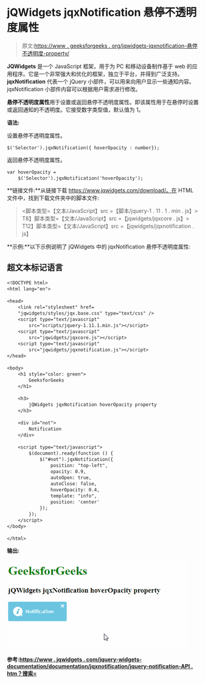 # jQWidgets jqxNotification 悬停不透明度属性

> 原文:[https://www . geeksforgeeks . org/jqwidgets-jqxnotification-悬停不透明度-property/](https://www.geeksforgeeks.org/jqwidgets-jqxnotification-hoveropacity-property/)

**JQWidgets** 是一个 JavaScript 框架，用于为 PC 和移动设备制作基于 web 的应用程序。它是一个非常强大和优化的框架，独立于平台，并得到广泛支持。 **jqxNotification** 代表一个 jQuery 小部件，可以用来向用户显示一些通知内容。jqxNotification 小部件内容可以根据用户需求进行修改。

**悬停不透明度属性**用于设置或返回悬停不透明度属性。即该属性用于在悬停时设置或返回通知的不透明度。它接受数字类型值，默认值为 1。

**语法:**

设置悬停不透明度属性。

```
$('Selector').jqxNotification({ hoverOpacity : number});
```

返回悬停不透明度属性。

```
var hoverOpacity = 
    $('Selector').jqxNotification('hoverOpacity');
```

**链接文件:**从链接下载 https://www.jqwidgets.com/download/。在 HTML 文件中，找到下载文件夹中的脚本文件:

> <link rel="”stylesheet”" href="”jqwidgets/styles/jqx.base.css”" type="”text/css”">
> <脚本类型=【文本/JavaScript】src =【脚本/jquery-1 . 11 . 1 . min . js】></脚本>
> T8】脚本类型=【文本/JavaScript】src =【jqwidgets/jqxcore . js】></脚本>
> T12】脚本类型=【文本/JavaScript】src =【jqwidgets/jqxnotification . js】

**示例:**以下示例说明了 jQWidgets 中的 jqxNotification 悬停不透明度属性:

## 超文本标记语言

```
<!DOCTYPE html>
<html lang="en">

<head>
    <link rel="stylesheet" href=
    "jqwidgets/styles/jqx.base.css" type="text/css" />
    <script type="text/javascript" 
        src="scripts/jquery-1.11.1.min.js"></script>
    <script type="text/javascript" 
        src="jqwidgets/jqxcore.js"></script>
    <script type="text/javascript" 
        src="jqwidgets/jqxnotification.js"></script>
</head>

<body>
    <h1 style="color: green">
        GeeksforGeeks
    </h1>

    <h3>
        jQWidgets jqxNotification hoverOpacity property
    </h3>

    <div id="not">
        Notification
    </div>

    <script type="text/javascript">
        $(document).ready(function () {
            $("#not").jqxNotification({
                position: "top-left",
                opacity: 0.9,
                autoOpen: true,
                autoClose: false,
                hoverOpacity: 0.4,
                template: "info",
                position: 'center'
            });
        });
    </script>
</body>

</html>
```

**输出:**

![](img/539a31ca7da01401747d6dfc93299d95.png)

**参考:**[**https://www . jqwidgets . com/jquery-widgets-documentation/documentation/jqxnotification/jquery-notification-API . htm？搜索=**](https://www.jqwidgets.com/jquery-widgets-documentation/documentation/jqxnotification/jquery-notification-api.htm?search=)